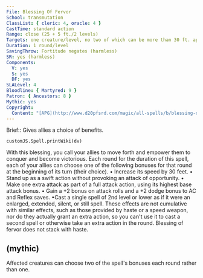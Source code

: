 ```yaml
---
File: Blessing Of Fervor
School: transmutation
ClassList: { cleric: 4, oracle: 4 }
CastTime: standard action
Range: close (25 + 5 ft./2 levels)
Targets: one creature/level, no two of which can be more than 30 ft. apart
Duration: 1 round/level
SavingThrow: Fortitude negates (harmless)
SR: yes (harmless)
Components:
  V: yes
  S: yes
  DF: yes
SLALevel: 4
Bloodline: { Martyred: 9 }
Patron: { Ancestors: 8 }
Mythic: yes
Copyright:
  Content: "[APG](http://www.d20pfsrd.com/magic/all-spells/b/blessing-of-fervor)"
---
```

Brief:: Gives allies a choice of benefits.

```dataviewjs
customJS.Spell.printWiki(dv)
```

With this blessing, you call your allies to move forth and empower them to conquer and become victorious. Each round for the duration of this spell, each of your allies can choose one of the following bonuses for that round at the beginning of its turn (their choice). • Increase its speed by 30 feet. • Stand up as a swift action without provoking an attack of opportunity. • Make one extra attack as part of a full attack action, using its highest base attack bonus. • Gain a +2 bonus on attack rolls and a +2 dodge bonus to AC and Reflex saves. •Cast a single spell of 2nd level or lower as if it were an enlarged, extended, silent, or still spell. These effects are not cumulative with similar effects, such as those provided by haste or a speed weapon, nor do they actually grant an extra action, so you can't use it to cast a second spell or otherwise take an extra action in the round. Blessing of fervor does not stack with haste.


## (mythic)

Affected creatures can choose two of the spell's bonuses each round rather than one.
